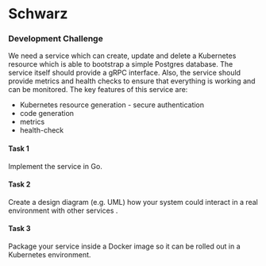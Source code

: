 # Schwarz
### Development Challenge

We need a service which can create, update and delete a Kubernetes resource which is able to bootstrap a simple Postgres database.
The service itself should provide a gRPC interface.
Also, the service should provide metrics and health checks to ensure that everything is working and can be monitored.
The key features of this service are:

- Kubernetes resource generation - secure authentication
- code generation
- metrics
- health-check

#### Task 1
Implement the service in Go.
#### Task 2
Create a design diagram (e.g. UML) how your system could interact in a real environment with other services .
#### Task 3
Package your service inside a Docker image so it can be rolled out in a Kubernetes environment.
